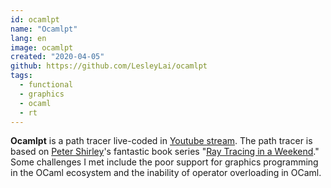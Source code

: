```yaml
---
id: ocamlpt
name: "Ocamlpt"
lang: en
image: ocamlpt
created: "2020-04-05"
github: https://github.com/LesleyLai/ocamlpt
tags:
  - functional
  - graphics
  - ocaml
  - rt
---
```


**Ocamlpt** is a path tracer live-coded in [Youtube stream](https://www.youtube.com/playlist?list=PLlw1FcLpWd42vMLPlR3K7iq-CuCtkZr8o).
The path tracer is based on [Peter Shirley](http://psgraphics.blogspot.com/)'s fantastic book series "[Ray Tracing in a Weekend](https://raytracing.github.io)."
Some challenges I met include the poor support for graphics programming in the OCaml ecosystem and the inability of operator overloading in OCaml.
